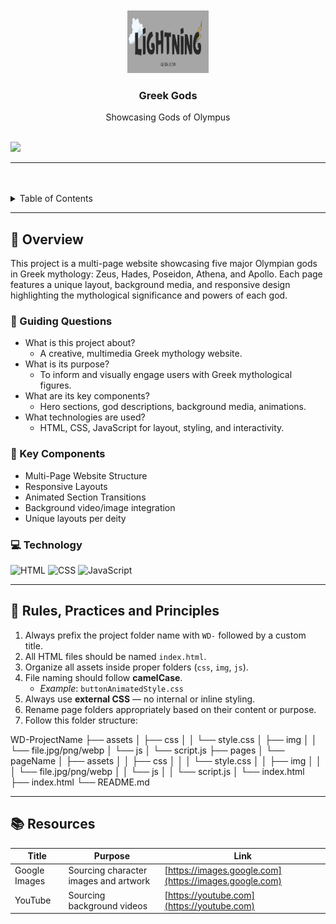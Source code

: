 <a name="readme-top">

<br/>

<br />
<div align="center">
  <a href="https://github.com/kuyagermi18/">
  <!-- TODO: If you want to add logo or banner you can add it here -->
    <img src="./assets/img/logo.png" alt="Nyebe" width="130" height="100">
  </a>
<!-- TODO: Change Title to the name of the title of your Project -->
  <h3 align="center">Greek Gods</h3>
</div>
<!-- TODO: Make a short description -->
<div align="center">
  Showcasing Gods of Olympus
</div>

<br />

<!-- TODO: Change the zyx-0314 into your github username  -->
<!-- TODO: Change the WD-Template-Project into the same name of your folder -->
![](https://visit-counter.vercel.app/counter.png?page=kuyagermi18/WD-Template-Project)


---

<br />
<br />

<!-- TODO: If you want to add more layers for your readme -->
<details>
  <summary>Table of Contents</summary>
  <ol>
    <li>
      <a href="#overview">Overview</a>
      <ol>
        <li><a href="#key-components">Key Components</a></li>
        <li><a href="#technology">Technology</a></li>
      </ol>
    </li>
    <li><a href="#rules-practices-and-principles">Rules, Practices and Principles</a></li>
    <li><a href="#resources">Resources</a></li>
  </ol>
</details>

---

## 🧠 Overview

<!-- TODO: Replace placeholder text below -->

This project is a multi-page website showcasing five major Olympian gods in Greek mythology: Zeus, Hades, Poseidon, Athena, and Apollo. Each page features a unique layout, background media, and responsive design highlighting the mythological significance and powers of each god.

### 🎯 Guiding Questions

- What is this project about?
  - A creative, multimedia Greek mythology website.
- What is its purpose?
  - To inform and visually engage users with Greek mythological figures.
- What are its key components?
  - Hero sections, god descriptions, background media, animations.
- What technologies are used?
  - HTML, CSS, JavaScript for layout, styling, and interactivity.

### 🧩 Key Components

- Multi-Page Website Structure
- Responsive Layouts
- Animated Section Transitions
- Background video/image integration
- Unique layouts per deity

### 💻 Technology

![HTML](https://img.shields.io/badge/HTML-E34F26?style=for-the-badge&logo=html5&logoColor=white)
![CSS](https://img.shields.io/badge/CSS-1572B6?style=for-the-badge&logo=css3&logoColor=white)
![JavaScript](https://img.shields.io/badge/JavaScript-F7DF1E?style=for-the-badge&logo=javascript&logoColor=white)

---

## 📏 Rules, Practices and Principles

1. Always prefix the project folder name with `WD-` followed by a custom title.
2. All HTML files should be named `index.html`.
3. Organize all assets inside proper folders (`css`, `img`, `js`).
4. File naming should follow **camelCase**.
   - _Example_: `buttonAnimatedStyle.css`
5. Always use **external CSS** — no internal or inline styling.
6. Rename page folders appropriately based on their content or purpose.
7. Follow this folder structure:

WD-ProjectName
├── assets
│ ├── css
│ │ └── style.css
│ ├── img
│ │ └── file.jpg/png/webp
│ └── js
│ └── script.js
├── pages
│ └── pageName
│ ├── assets
│ │ ├── css
│ │ │ └── style.css
│ │ ├── img
│ │ │ └── file.jpg/png/webp
│ │ └── js
│ │ └── script.js
│ └── index.html
├── index.html
└── README.md


---

## 📚 Resources

| Title         | Purpose                               | Link                                                   |
| ------------- | ------------------------------------- | ------------------------------------------------------ |
| Google Images | Sourcing character images and artwork | [https://images.google.com](https://images.google.com) |
| YouTube       | Sourcing background videos            | [https://youtube.com](https://youtube.com)             |

